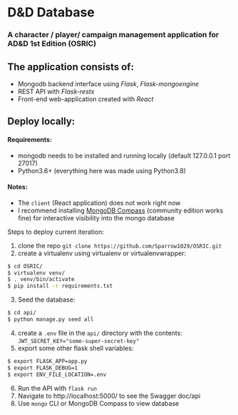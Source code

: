 # D&D Database
### A character / player/ campaign management application for AD&D 1st Edition (OSRIC)
## The application consists of:
- Mongodb backend interface using _Flask_, _Flask-mongoengine_
- REST API with _Flask-restx_
- Front-end web-application created with _React_

## Deploy locally:
#### Requirements:
- mongodb needs to be installed and running locally (default 127.0.0.1 port 27017)
- Python3.6+ (everything here was made using Python3.8)

#### Notes:
- The `client` (React application) does not work right now
- I recommend installing [MongoDB Compass](https://www.mongodb.com/try/download/compass) (community edition works fine) for interactive visibility into the mongo database

Steps to deploy current iteration:
1. clone the repo `git clone https://github.com/Sparrow1029/OSRIC.git`
2. create a virtualenv using virtualenv or virtualenvwrapper: 
```bash
$ cd OSRIC/
$ virtualenv venv/
$ . venv/bin/activate
$ pip install -r requirements.txt
```
3. Seed the database:
```bash
$ cd api/
$ python manage.py seed all
```
4. create a `.env` file in the `api/` directory with the contents: `JWT_SECRET_KEY="some-super-secret-key"`
5. export some other flask shell variables:
 ```bash
$ export FLASK_APP=app.py
$ export FLASK_DEBUG=1
$ export ENV_FILE_LOCATION=.env
```
6. Run the API with `flask run`
7. Navigate to http://localhost:5000/ to see the Swagger doc/api
8. Use `mongo` CLI or MongoDB Compass to view database
